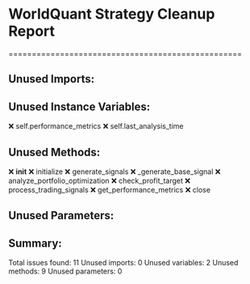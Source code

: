 # WorldQuant Strategy Cleanup Report
==================================================

## Unused Imports:

## Unused Instance Variables:
❌ self.performance_metrics
❌ self.last_analysis_time

## Unused Methods:
❌ __init__
❌ initialize
❌ generate_signals
❌ _generate_base_signal
❌ analyze_portfolio_optimization
❌ check_profit_target
❌ process_trading_signals
❌ get_performance_metrics
❌ close

## Unused Parameters:

## Summary:
Total issues found: 11
Unused imports: 0
Unused variables: 2
Unused methods: 9
Unused parameters: 0